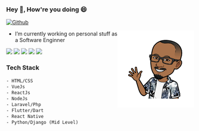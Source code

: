 ### Hey 👋, How're you doing 😄

[![Github](https://img.shields.io/github/followers/emekalites?label=Follow&style=social)](https://github.com/emekalites)

<img align="right" src="https://github.com/emekalites/emekalites/blob/master/me.png" alt="How're you doing" width=205px height=208px />

- I’m currently working on personal stuff as a Software Enginner

![](https://github-profile-summary-cards.vercel.app/api/cards/profile-details?username=emekalites&theme=github)
![](https://github-profile-summary-cards.vercel.app/api/cards/repos-per-language?username=emekalites&theme=github)
![](https://github-profile-summary-cards.vercel.app/api/cards/most-commit-language?username=emekalites&theme=github)
![](https://github-profile-summary-cards.vercel.app/api/cards/stats?username=emekalites&theme=github)
![](https://github-profile-summary-cards.vercel.app/api/cards/productive-time?username=emekalites&theme=github)

### Tech Stack
 ```
 - HTML/CSS
 - VueJs
 - ReactJs
 - NodeJs
 - Laravel/Php
 - Flutter/Dart
 - React Native
 - Python/Django (Mid Level)
```

